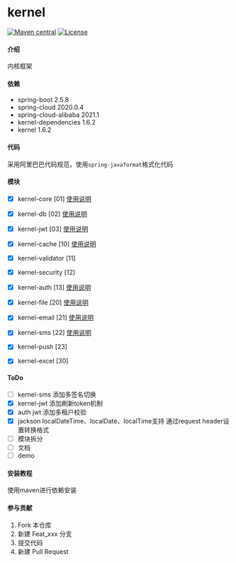 # kernel
[![Maven central](https://maven-badges.herokuapp.com/maven-central/com.gitee.fubluesky.kernel/kernel/badge.svg)](https://maven-badges.herokuapp.com/maven-central/com.gitee.fubluesky.kernel/kernel)
[![License](http://img.shields.io/:license-apache-brightgreen.svg)](http://www.apache.org/licenses/LICENSE-2.0.html)
#### 介绍
内核框架
#### 依赖
- spring-boot 2.5.8
- spring-cloud 2020.0.4
- spring-cloud-alibaba 2021.1
- kernel-dependencies 1.6.2
- kernel 1.6.2
#### 代码
采用阿里巴巴代码规范，使用`spring-javaformat`格式化代码
#### 模块
- [x] kernel-core [01] [使用说明](kernel-core/README.md)
- [x] kernel-db [02] [使用说明](kernel-db/README.md)
- [x] kernel-jwt [03] [使用说明](kernel-jwt/README.md)

- [x] kernel-cache [10] [使用说明](kernel-cache/README.md)
- [x] kernel-validator [11]
- [x] kernel-security [12]
- [x] kernel-auth [13] [使用说明](kernel-auth/README.md)

- [x] kernel-file [20] [使用说明](kernel-file/README.md)
- [x] kernel-email [21] [使用说明](kernel-email/README.md)
- [x] kernel-sms [22] [使用说明](kernel-sms/README.md)
- [x] kernel-push [23]

- [x] kernel-excel [30]

#### ToDo
- [ ] kernel-sms 添加多签名切换
- [x] kernel-jwt 添加刷新token机制
- [x] auth jwt 添加多租户校验
- [x] jackson localDateTime、localDate、localTime支持 通过request header设置转换格式
- [ ] 模块拆分
- [ ] 文档
- [ ] demo
#### 安装教程
使用maven进行依赖安装

#### 参与贡献

1.  Fork 本仓库
2.  新建 Feat_xxx 分支
3.  提交代码
4.  新建 Pull Request

